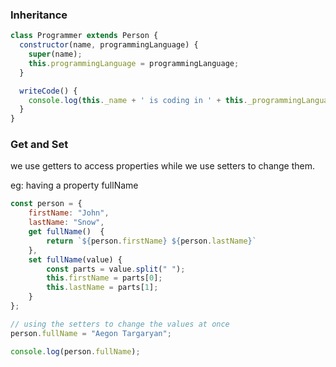 

### Inheritance
```javascript
class Programmer extends Person { 
  constructor(name, programmingLanguage) {
    super(name);
    this.programmingLanguage = programmingLanguage;
  }

  writeCode() {
    console.log(this._name + ' is coding in ' + this._programmingLanguage + '.');
  }
}
```

### Get and Set

we use getters to access properties while we use setters to change them.

eg: having a property fullName

```javascript
const person = {
	firstName: "John",
	lastName: "Snow",
	get fullName()	{
		return `${person.firstName} ${person.lastName}`
	},
	set fullName(value) {
		const parts = value.split(" ");
		this.firstName = parts[0];
		this.lastName = parts[1];
	}
};

// using the setters to change the values at once
person.fullName = "Aegon Targaryan";

console.log(person.fullName);
```
<!--stackedit_data:
eyJoaXN0b3J5IjpbMTE2MTM3OTQyMSwtMTIzOTA5MTM3OCwtMT
U4OTY0MDYxNSw3MzA5OTgxMTZdfQ==
-->